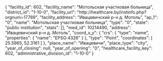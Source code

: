 {
    "facility_id": 602,
    "facility_name": "Мотольская участковая больница",
    "district_id": "1-10-0",
    "facility_url": "http:\/\/healthcare.by\/instinfo.php?orgnum=17789",
    "facility_address": "Ивацевичский р-н д. Мотоль",
    "ap_1": "0",
    "name": "Мотольская участковая больница",
    "type": "0",
    "state": "public institution",
    "stats": [],
    "med_id": 10214490,
    "address": "Ивацевичский р-н д. Мотоль",
    "coord_x_y": {
        "crs": {
            "type": "name",
            "properties": {
                "name": "EPSG:4326"
            }
        },
        "type": "Point",
        "coordinates": [
            25.5965,
            52.3161
        ]
    },
    "place_name": "Ивацевичи",
    "place_type": "city",
    "year_of_closing": null,
    "year_of_opening": "0",
    "healthcare_facility_key": 602,
    "administrative_division_id": "1-10-0"
}